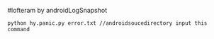 #lofteram by androidLogSnapshot

```phthon
python hy.panic.py error.txt //androidsoucedirectory input this command
```
